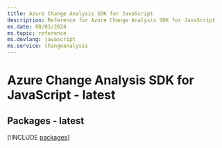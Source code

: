 ```yaml
---
title: Azure Change Analysis SDK for JavaScript
description: Reference for Azure Change Analysis SDK for JavaScript
ms.date: 08/01/2024
ms.topic: reference
ms.devlang: javascript
ms.service: changeanalysis
---
```

# Azure Change Analysis SDK for JavaScript - latest
## Packages - latest
[!INCLUDE [packages](change-analysis-index.md)]